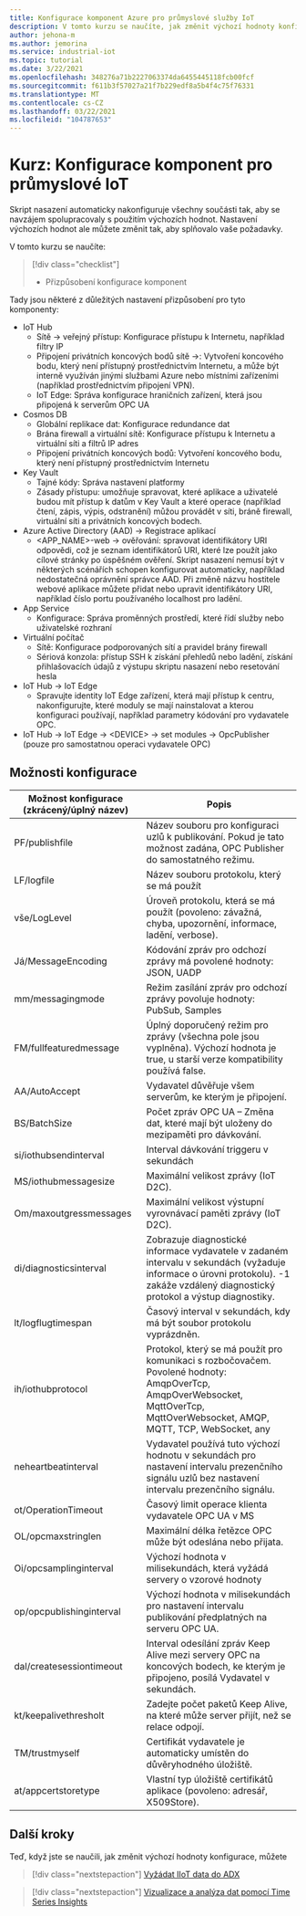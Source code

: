 ```yaml
---
title: Konfigurace komponent Azure pro průmyslové služby IoT
description: V tomto kurzu se naučíte, jak změnit výchozí hodnoty konfigurace.
author: jehona-m
ms.author: jemorina
ms.service: industrial-iot
ms.topic: tutorial
ms.date: 3/22/2021
ms.openlocfilehash: 348276a71b2227063374da6455445118fcb00fcf
ms.sourcegitcommit: f611b3f57027a21f7b229edf8a5b4f4c75f76331
ms.translationtype: MT
ms.contentlocale: cs-CZ
ms.lasthandoff: 03/22/2021
ms.locfileid: "104787653"
---
```

# <a name="tutorial-configure-the-industrial-iot-components"></a>Kurz: Konfigurace komponent pro průmyslové IoT

Skript nasazení automaticky nakonfiguruje všechny součásti tak, aby se navzájem spolupracovaly s použitím výchozích hodnot. Nastavení výchozích hodnot ale můžete změnit tak, aby splňovalo vaše požadavky.

V tomto kurzu se naučíte:

> [!div class="checklist"]
> * Přizpůsobení konfigurace komponent


Tady jsou některé z důležitých nastavení přizpůsobení pro tyto komponenty:
* IoT Hub
    * Sítě → veřejný přístup: Konfigurace přístupu k Internetu, například filtry IP
    * Připojení privátních koncových bodů sítě →: Vytvoření koncového bodu, který není přístupný prostřednictvím Internetu, a může být interně využíván jinými službami Azure nebo místními zařízeními (například prostřednictvím připojení VPN).
    * IoT Edge: Správa konfigurace hraničních zařízení, která jsou připojená k serverům OPC UA 
* Cosmos DB
    * Globální replikace dat: Konfigurace redundance dat
    * Brána firewall a virtuální sítě: Konfigurace přístupu k Internetu a virtuální síti a filtrů IP adres
    * Připojení privátních koncových bodů: Vytvoření koncového bodu, který není přístupný prostřednictvím Internetu 
* Key Vault
    * Tajné kódy: Správa nastavení platformy
    * Zásady přístupu: umožňuje spravovat, které aplikace a uživatelé budou mít přístup k datům v Key Vault a které operace (například čtení, zápis, výpis, odstranění) můžou provádět v síti, bráně firewall, virtuální síti a privátních koncových bodech.
* Azure Active Directory (AAD) → Registrace aplikací
    * <APP_NAME>-web → ověřování: spravovat identifikátory URI odpovědi, což je seznam identifikátorů URI, které lze použít jako cílové stránky po úspěšném ověření. Skript nasazení nemusí být v některých scénářích schopen konfigurovat automaticky, například nedostatečná oprávnění správce AAD. Při změně názvu hostitele webové aplikace můžete přidat nebo upravit identifikátory URI, například číslo portu používaného localhost pro ladění.
* App Service
    * Konfigurace: Správa proměnných prostředí, které řídí služby nebo uživatelské rozhraní
* Virtuální počítač
    * Sítě: Konfigurace podporovaných sítí a pravidel brány firewall
    * Sériová konzola: přístup SSH k získání přehledů nebo ladění, získání přihlašovacích údajů z výstupu skriptu nasazení nebo resetování hesla
* IoT Hub → IoT Edge
    * Spravujte identity IoT Edge zařízení, která mají přístup k centru, nakonfigurujte, které moduly se mají nainstalovat a kterou konfiguraci používají, například parametry kódování pro vydavatele OPC.
* IoT Hub → IoT Edge → \<DEVICE> → set modules → OpcPublisher (pouze pro samostatnou operaci vydavatele OPC)


## <a name="configuration-options"></a>Možnosti konfigurace

|Možnost konfigurace (zkrácený/úplný název)    |    Popis   |
|----------------------------------------------|------------------|
PF/publishfile |Název souboru pro konfiguraci uzlů k publikování. Pokud je tato možnost zadána, OPC Publisher do samostatného režimu.
LF/logfile |Název souboru protokolu, který se má použít
vše/LogLevel |Úroveň protokolu, která se má použít (povoleno: závažná, chyba, upozornění, informace, ladění, verbose).
Já/MessageEncoding |Kódování zpráv pro odchozí zprávy má povolené hodnoty: JSON, UADP
mm/messagingmode |Režim zasílání zpráv pro odchozí zprávy povoluje hodnoty: PubSub, Samples
FM/fullfeaturedmessage |Úplný doporučený režim pro zprávy (všechna pole jsou vyplněna). Výchozí hodnota je true, u starší verze kompatibility používá false.
AA/AutoAccept |Vydavatel důvěřuje všem serverům, ke kterým je připojení.
BS/BatchSize |Počet zpráv OPC UA – Změna dat, které mají být uloženy do mezipaměti pro dávkování.
si/iothubsendinterval |Interval dávkování triggeru v sekundách
MS/iothubmessagesize |Maximální velikost zprávy (IoT D2C).
Om/maxoutgressmessages |Maximální velikost výstupní vyrovnávací paměti zprávy (IoT D2C).
di/diagnosticsinterval |Zobrazuje diagnostické informace vydavatele v zadaném intervalu v sekundách (vyžaduje informace o úrovni protokolu). -1 zakáže vzdálený diagnostický protokol a výstup diagnostiky.
lt/logflugtimespan |Časový interval v sekundách, kdy má být soubor protokolu vyprázdněn.
ih/iothubprotocol |Protokol, který se má použít pro komunikaci s rozbočovačem. Povolené hodnoty: AmqpOverTcp, AmqpOverWebsocket, MqttOverTcp, MqttOverWebsocket, AMQP, MQTT, TCP, WebSocket, any
neheartbeatinterval |Vydavatel používá tuto výchozí hodnotu v sekundách pro nastavení intervalu prezenčního signálu uzlů bez nastavení intervalu prezenčního signálu.
ot/OperationTimeout |Časový limit operace klienta vydavatele OPC UA v MS
OL/opcmaxstringlen |Maximální délka řetězce OPC může být odeslána nebo přijata.
Oi/opcsamplinginterval |Výchozí hodnota v milisekundách, která vyžádá servery o vzorové hodnoty
op/opcpublishinginterval |Výchozí hodnota v milisekundách pro nastavení intervalu publikování předplatných na serveru OPC UA.
dal/createsessiontimeout |Interval odesílání zpráv Keep Alive mezi servery OPC na koncových bodech, ke kterým je připojeno, posílá Vydavatel v sekundách.
kt/keepalivethresholt |Zadejte počet paketů Keep Alive, na které může server přijít, než se relace odpojí.
TM/trustmyself |Certifikát vydavatele je automaticky umístěn do důvěryhodného úložiště.
at/appcertstoretype |Vlastní typ úložiště certifikátů aplikace (povoleno: adresář, X509Store).


## <a name="next-steps"></a>Další kroky
Teď, když jste se naučili, jak změnit výchozí hodnoty konfigurace, můžete 

> [!div class="nextstepaction"]
> [Vyžádat IIoT data do ADX](tutorial-industrial-iot-azure-data-explorer.md)

> [!div class="nextstepaction"]
> [Vizualizace a analýza dat pomocí Time Series Insights](tutorial-visualize-data-time-series-insights.md)
